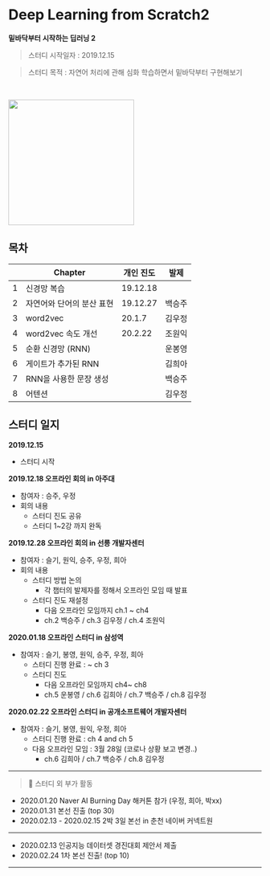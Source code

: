 # Deep Learning from Scratch2
**밑바닥부터 시작하는 딥러닝 2**

> 스터디 시작일자 : 2019.12.15

> 스터디 목적 : 자연어 처리에 관해 심화 학습하면서 밑바닥부터 구현해보기

<br/>
<p align="left">
<img src ="http://www.hanbit.co.kr/data/books/B8950212853_l.jpg" height="250px"/>
<!-- #</p> -->
<br/>

## 목차

|   | Chapter                   | 개인 진도   | 발제 |
|---|---------------------------|----------|-------|
| 1 | 신경망 복습                  | 19.12.18 |       |
| 2 | 자연어와 단어의 분산 표현       | 19.12.27 |  백승주  |
| 3 | word2vec                  | 20.1.7   | 김우정  |
| 4 | word2vec 속도 개선          | 20.2.22  |  조원익  |
| 5 | 순환 신경망 (RNN)            |          |  운봉영  |
| 6 | 게이트가 추가된 RNN           |          | 김희아   |
| 7 | RNN을 사용한 문장 생성        |          |  백승주  |
| 8 | 어텐션                     |          |  김우정  |


## 스터디 일지
**2019.12.15**
  - 스터디 시작

**2019.12.18 오프라인 회의 in 아주대**
- 참여자 : 승주, 우정
- 회의 내용
  - 스터디 진도 공유  
  - 스터디 1~2강 까지 완독


**2019.12.28 오프라인 회의 in 선릉 개발자센터**
- 참여자 : 슬기, 원익, 승주, 우정, 희아
- 회의 내용
  - 스터디 방법 논의 
    - 각 챕터의 발제자를 정해서 오프라인 모임 때 발표
  - 스터디 진도 재설정 
    - 다음 오프라인 모임까지 ch.1 ~ ch4
    - ch.2 백승주 / ch.3 김우정 / ch.4 조원익 
   
   
**2020.01.18 오프라인 스터디 in 삼성역**
- 참여자 : 슬기, 봉영, 원익, 승주, 우정, 희아
	-   스터디 진행 완료 : ~ ch 3
	-   스터디 진도 
	    - 다음 오프라인 모임까지 ch4~ ch8
		- ch.5 운봉영  / ch.6 김희아 / ch.7 백승주 / ch.8 김우정


**2020.02.22 오프라인 스터디 in 공개소프트웨어 개발자센터**
- 참여자 : 슬기, 봉영, 원익, 우정, 희아
  - 스터디 진행 완료 : ch 4 and ch 5   
  - 다음 오프라인 모임 : 3월 28일 (코로나 상황 보고 변경..)  
      - ch.6 김희아 / ch.7 백승주 / ch.8 김우정  


---  
> 🤖 스터디 외 부가 활동   
- 2020.01.20 Naver AI Burning Day 해커톤 참가 (우정, 희아, 박xx)  
- 2020.01.31 본선 진출 (top 30)
- 2020.02.13 - 2020.02.15 2박 3일 본선 in 춘천 네이버 커넥트원
---
- 2020.02.13 인공지능 데이터셋 경진대회 제안서 제출  
- 2020.02.24 1차 본선 진출! (top 10)  
---


<!--stackedit_data:
eyJoaXN0b3J5IjpbNTk2NjAxNTc1XX0=
-->
